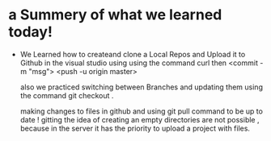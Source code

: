 ﻿# a Summery of what we learned today!

 - We Learned how to createand clone a Local Repos and Upload it to Github in the
   visual studio using  using the command curl <url> then <Add> <FileName> <commit -m "msg"> <push -u origin master>
   
   also we practiced switching between Branches and updating them using
   the command git checkout <branch name> .
   
   making changes to files in github and using  git pull command to be
   up to date !  gitting the idea of creating an empty  directories are
   not possible , because in the server it has the priority to upload a project with files.
   

